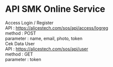 # API SMK Online Service
Access Login / Register
<br />
API : https://alicestech.com/sos/api/access/logreg
<br />
method : POST
<br />
parameter : name, email, photo, token
<br />
Cek Data User
<br />
API : https://alicestech.com/sos/api/user
<br />
method : GET
<br />
parameter : token
<br />
